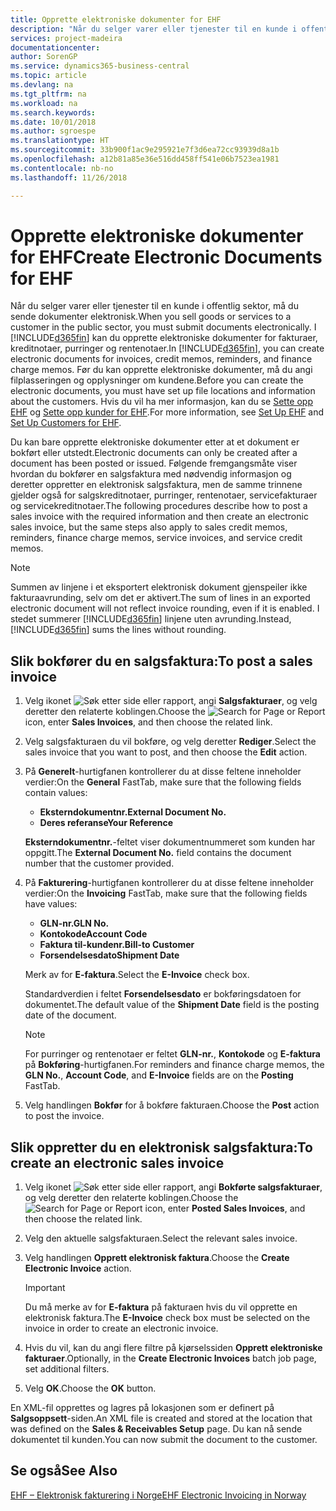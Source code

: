 ```yaml
---
title: Opprette elektroniske dokumenter for EHF
description: "Når du selger varer eller tjenester til en kunde i offentlig sektor, må du sende dokumenter elektronisk."
services: project-madeira
documentationcenter: 
author: SorenGP
ms.service: dynamics365-business-central
ms.topic: article
ms.devlang: na
ms.tgt_pltfrm: na
ms.workload: na
ms.search.keywords: 
ms.date: 10/01/2018
ms.author: sgroespe
ms.translationtype: HT
ms.sourcegitcommit: 33b900f1ac9e295921e7f3d6ea72cc93939d8a1b
ms.openlocfilehash: a12b81a85e36e516dd458ff541e06b7523ea1981
ms.contentlocale: nb-no
ms.lasthandoff: 11/26/2018

---
```

# <a name="create-electronic-documents-for-ehf"></a><span data-ttu-id="44d32-103">Opprette elektroniske dokumenter for EHF</span><span class="sxs-lookup"><span data-stu-id="44d32-103">Create Electronic Documents for EHF</span></span>
<span data-ttu-id="44d32-104">Når du selger varer eller tjenester til en kunde i offentlig sektor, må du sende dokumenter elektronisk.</span><span class="sxs-lookup"><span data-stu-id="44d32-104">When you sell goods or services to a customer in the public sector, you must submit documents electronically.</span></span>  <span data-ttu-id="44d32-105">I [!INCLUDE[d365fin](../../includes/d365fin_md.md)] kan du opprette elektroniske dokumenter for fakturaer, kreditnotaer, purringer og rentenotaer.</span><span class="sxs-lookup"><span data-stu-id="44d32-105">In [!INCLUDE[d365fin](../../includes/d365fin_md.md)], you can create electronic documents for invoices, credit memos, reminders, and finance charge memos.</span></span> <span data-ttu-id="44d32-106">Før du kan opprette elektroniske dokumenter, må du angi filplasseringen og opplysninger om kundene.</span><span class="sxs-lookup"><span data-stu-id="44d32-106">Before you can create the electronic documents, you must have set up file locations and information about the customers.</span></span> <span data-ttu-id="44d32-107">Hvis du vil ha mer informasjon, kan du se [Sette opp EHF](how-to-set-up-ehf.md) og [Sette opp kunder for EHF](how-to-set-up-customers-for-ehf.md).</span><span class="sxs-lookup"><span data-stu-id="44d32-107">For more information, see [Set Up EHF](how-to-set-up-ehf.md) and [Set Up Customers for EHF](how-to-set-up-customers-for-ehf.md).</span></span>

<span data-ttu-id="44d32-108">Du kan bare opprette elektroniske dokumenter etter at et dokument er bokført eller utstedt.</span><span class="sxs-lookup"><span data-stu-id="44d32-108">Electronic documents can only be created after a document has been posted or issued.</span></span> <span data-ttu-id="44d32-109">Følgende fremgangsmåte viser hvordan du bokfører en salgsfaktura med nødvendig informasjon og deretter oppretter en elektronisk salgsfaktura, men de samme trinnene gjelder også for salgskreditnotaer, purringer, rentenotaer, servicefakturaer og servicekreditnotaer.</span><span class="sxs-lookup"><span data-stu-id="44d32-109">The following procedures describe how to post a sales invoice with the required information and then create an electronic sales invoice, but the same steps also apply to sales credit memos, reminders, finance charge memos, service invoices, and service credit memos.</span></span>  

> [!NOTE]  
>  <span data-ttu-id="44d32-110">Summen av linjene i et eksportert elektronisk dokument gjenspeiler ikke fakturaavrunding, selv om det er aktivert.</span><span class="sxs-lookup"><span data-stu-id="44d32-110">The sum of lines in an exported electronic document will not reflect invoice rounding, even if it is enabled.</span></span> <span data-ttu-id="44d32-111">I stedet summerer [!INCLUDE[d365fin](../../includes/d365fin_md.md)] linjene uten avrunding.</span><span class="sxs-lookup"><span data-stu-id="44d32-111">Instead, [!INCLUDE[d365fin](../../includes/d365fin_md.md)] sums the lines without rounding.</span></span>  

## <a name="to-post-a-sales-invoice"></a><span data-ttu-id="44d32-112">Slik bokfører du en salgsfaktura:</span><span class="sxs-lookup"><span data-stu-id="44d32-112">To post a sales invoice</span></span>  

1.  <span data-ttu-id="44d32-113">Velg ikonet ![Søk etter side eller rapport](../../media/ui-search/search_small.png "Søk etter side eller rapport"), angi **Salgsfakturaer**, og velg deretter den relaterte koblingen.</span><span class="sxs-lookup"><span data-stu-id="44d32-113">Choose the ![Search for Page or Report](../../media/ui-search/search_small.png "Search for Page or Report icon") icon, enter **Sales Invoices**, and then choose the related link.</span></span>  
2.  <span data-ttu-id="44d32-114">Velg salgsfakturaen du vil bokføre, og velg deretter **Rediger**.</span><span class="sxs-lookup"><span data-stu-id="44d32-114">Select the sales invoice that you want to post, and then choose the **Edit** action.</span></span>  
3.  <span data-ttu-id="44d32-115">På **Generelt**-hurtigfanen kontrollerer du at disse feltene inneholder verdier:</span><span class="sxs-lookup"><span data-stu-id="44d32-115">On the **General** FastTab, make sure that the following fields contain values:</span></span>  

    - <span data-ttu-id="44d32-116">**Eksterndokumentnr.**</span><span class="sxs-lookup"><span data-stu-id="44d32-116">**External Document No.**</span></span>  
    - <span data-ttu-id="44d32-117">**Deres referanse**</span><span class="sxs-lookup"><span data-stu-id="44d32-117">**Your Reference**</span></span>  

    <span data-ttu-id="44d32-118">**Eksterndokumentnr.**-feltet viser dokumentnummeret som kunden har oppgitt.</span><span class="sxs-lookup"><span data-stu-id="44d32-118">The **External Document No.** field contains the document number that the customer provided.</span></span>  

4.  <span data-ttu-id="44d32-119">På **Fakturering**-hurtigfanen kontrollerer du at disse feltene inneholder verdier:</span><span class="sxs-lookup"><span data-stu-id="44d32-119">On the **Invoicing** FastTab, make sure that the following fields have values:</span></span>  

    - <span data-ttu-id="44d32-120">**GLN-nr.**</span><span class="sxs-lookup"><span data-stu-id="44d32-120">**GLN No.**</span></span>  
    - <span data-ttu-id="44d32-121">**Kontokode**</span><span class="sxs-lookup"><span data-stu-id="44d32-121">**Account Code**</span></span>  
    - <span data-ttu-id="44d32-122">**Faktura til-kundenr.**</span><span class="sxs-lookup"><span data-stu-id="44d32-122">**Bill-to Customer**</span></span>  
    - <span data-ttu-id="44d32-123">**Forsendelsesdato**</span><span class="sxs-lookup"><span data-stu-id="44d32-123">**Shipment Date**</span></span>  

    <span data-ttu-id="44d32-124">Merk av for **E-faktura**.</span><span class="sxs-lookup"><span data-stu-id="44d32-124">Select the **E-Invoice** check box.</span></span>  

    <span data-ttu-id="44d32-125">Standardverdien i feltet **Forsendelsesdato** er bokføringsdatoen for dokumentet.</span><span class="sxs-lookup"><span data-stu-id="44d32-125">The default value of the **Shipment Date** field is the posting date of the document.</span></span>  

    > [!NOTE]  
    >  <span data-ttu-id="44d32-126">For purringer og rentenotaer er feltet **GLN-nr.**, **Kontokode** og **E-faktura** på **Bokføring**-hurtigfanen.</span><span class="sxs-lookup"><span data-stu-id="44d32-126">For reminders and finance charge memos, the **GLN No.**, **Account Code**, and **E-Invoice** fields are on the **Posting** FastTab.</span></span>  

5.  <span data-ttu-id="44d32-127">Velg handlingen **Bokfør** for å bokføre fakturaen.</span><span class="sxs-lookup"><span data-stu-id="44d32-127">Choose the **Post** action to post the invoice.</span></span>  

## <a name="to-create-an-electronic-sales-invoice"></a><span data-ttu-id="44d32-128">Slik oppretter du en elektronisk salgsfaktura:</span><span class="sxs-lookup"><span data-stu-id="44d32-128">To create an electronic sales invoice</span></span>  

1.  <span data-ttu-id="44d32-129">Velg ikonet ![Søk etter side eller rapport](../../media/ui-search/search_small.png "Søk etter side eller rapport"), angi **Bokførte salgsfakturaer**, og velg deretter den relaterte koblingen.</span><span class="sxs-lookup"><span data-stu-id="44d32-129">Choose the ![Search for Page or Report](../../media/ui-search/search_small.png "Search for Page or Report icon") icon, enter **Posted Sales Invoices**, and then choose the related link.</span></span>  
2.  <span data-ttu-id="44d32-130">Velg den aktuelle salgsfakturaen.</span><span class="sxs-lookup"><span data-stu-id="44d32-130">Select the relevant sales invoice.</span></span>  
3.  <span data-ttu-id="44d32-131">Velg handlingen **Opprett elektronisk faktura**.</span><span class="sxs-lookup"><span data-stu-id="44d32-131">Choose the **Create Electronic Invoice** action.</span></span>  

    > [!IMPORTANT]  
    >  <span data-ttu-id="44d32-132">Du må merke av for **E-faktura** på fakturaen hvis du vil opprette en elektronisk faktura.</span><span class="sxs-lookup"><span data-stu-id="44d32-132">The **E-Invoice** check box must be selected on the invoice in order to create an electronic invoice.</span></span>  

4.  <span data-ttu-id="44d32-133">Hvis du vil, kan du angi flere filtre på kjørselssiden **Opprett elektroniske fakturaer**.</span><span class="sxs-lookup"><span data-stu-id="44d32-133">Optionally, in the **Create Electronic Invoices** batch job page, set additional filters.</span></span>  
5.  <span data-ttu-id="44d32-134">Velg **OK**.</span><span class="sxs-lookup"><span data-stu-id="44d32-134">Choose the **OK** button.</span></span>  

<span data-ttu-id="44d32-135">En XML-fil opprettes og lagres på lokasjonen som er definert på **Salgsoppsett**-siden.</span><span class="sxs-lookup"><span data-stu-id="44d32-135">An XML file is created and stored at the location that was defined on the **Sales & Receivables Setup** page.</span></span> <span data-ttu-id="44d32-136">Du kan nå sende dokumentet til kunden.</span><span class="sxs-lookup"><span data-stu-id="44d32-136">You can now submit the document to the customer.</span></span>  

## <a name="see-also"></a><span data-ttu-id="44d32-137">Se også</span><span class="sxs-lookup"><span data-stu-id="44d32-137">See Also</span></span>  
 [<span data-ttu-id="44d32-138">EHF – Elektronisk fakturering i Norge</span><span class="sxs-lookup"><span data-stu-id="44d32-138">EHF Electronic Invoicing in Norway</span></span>](ehf-electronic-invoicing-in-norway.md)

